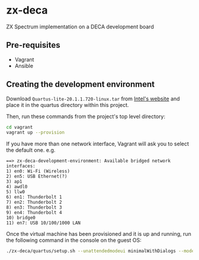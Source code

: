 # zx-deca

ZX Spectrum implementation on a DECA development board

## Pre-requisites

- Vagrant
- Ansible

## Creating the development environment

Download `Quartus-lite-20.1.1.720-linux.tar` from [Intel's website](https://fpgasoftware.intel.com/?edition=lite) and place it in the quartus directory within this project.

Then, run these commands from the project's top level directory:

```sh
cd vagrant
vagrant up --provision
```

If you have more than one network interface, Vagrant will ask you to select the default one.  e.g.

```console
==> zx-deca-development-environment: Available bridged network interfaces:
1) en0: Wi-Fi (Wireless)
2) en5: USB Ethernet(?)
3) ap1
4) awdl0
5) llw0
6) en1: Thunderbolt 1
7) en2: Thunderbolt 2
8) en3: Thunderbolt 3
9) en4: Thunderbolt 4
10) bridge0
11) en7: USB 10/100/1000 LAN
```

Once the virtual machine has been provisioned and it is up and running, run the following command in the console on the guest OS:

```sh
./zx-deca/quartus/setup.sh --unattendedmodeui minimalWithDialogs --mode unattended --accept_eula 1
```
